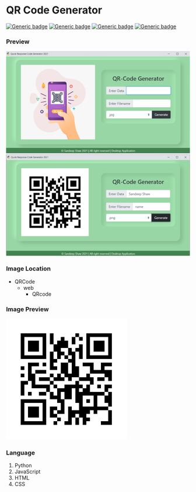 # QR Code Generator
[![Generic badge](https://img.shields.io/badge/DOWNLOAD-CLICK%20-ffff33.svg)](https://github.com/sandeep-shaw10/qr-code-generator/blob/main/dist/firstg)
[![Generic badge](https://img.shields.io/badge/VERSION-v1.0-ffff33.svg)](https://github.com/sandeep-shaw10/qr-code-generator)
[![Generic badge](https://img.shields.io/badge/YEAR-2021-ff3333.svg)](https://github.com/sandeep-shaw10/qr-code-generator)
[![Generic badge](https://img.shields.io/badge/LICENSE-MIT-9933ff.svg)](https://github.com/sandeep-shaw10/qr-code-generator/blob/main/LICENSE)

### Preview
![GitHub Logo](Preview1.png)
![GitHub Logo](Preview2.png)

### Image Location
* QRCode
    * web
        * QRcode

### Image Preview
![GitHub Logo](web/QRcode/name.png)

### Language
1.  Python
2. JavaScript
3. HTML
4. CSS
